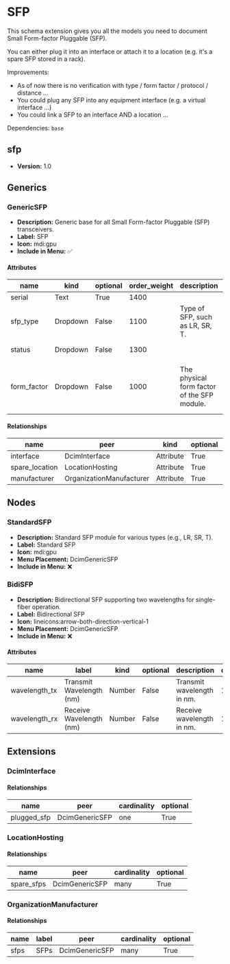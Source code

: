# SFP

This schema extension gives you all the models you need to document Small Form-factor Pluggable (SFP).

You can either plug it into an interface or attach it to a location (e.g. it's a spare SFP stored in a rack).

Improvements:

- As of now there is no verification with type / form factor / protocol / distance ...
- You could plug any SFP into any equipment interface (e.g. a virtual interface ...)
- You could link a SFP to an interface AND a location ...

Dependencies: `base`

## sfp

- **Version:** 1.0

## Generics

### GenericSFP

- **Description:** Generic base for all Small Form-factor Pluggable (SFP) transceivers.
- **Label:** SFP
- **Icon:** mdi:gpu
- **Include in Menu:** ✅

#### Attributes

| name | kind | optional | order_weight | description | choices | default_value |
| ---- | ---- | -------- | ------------ | ----------- | ------- | ------------- |
| serial | Text | True | 1400 |  | \`\` |  |
| sfp\_type | Dropdown | False | 1100 | Type of SFP, such as LR, SR, T\. | \`lr, sr, lrm, t, sr4, lr4, zr, er, dac, aoc\` |  |
| status | Dropdown | False | 1300 |  | \`plugged, spare, decommissioned\` | plugged |
| form\_factor | Dropdown | False | 1000 | The physical form factor of the SFP module\. | \`sfp, sfp\_plus, qsfp, qsfp\_plus, qsfp28, qsfp\_dd, cfp, cfp2, cfp4, xfp, sfp56, qsfp56, osfp\` |  |

#### Relationships

| name | peer | kind | optional | cardinality | order_weight |
| ---- | ---- | ---- | -------- | ----------- | ------------ |
| interface | DcimInterface | Attribute | True | one | 1200 |
| spare\_location | LocationHosting | Attribute | True | one | 1500 |
| manufacturer | OrganizationManufacturer | Attribute | True | one | 1350 |

## Nodes

### StandardSFP

- **Description:** Standard SFP module for various types (e.g., LR, SR, T).
- **Label:** Standard SFP
- **Icon:** mdi:gpu
- **Menu Placement:** DcimGenericSFP
- **Include in Menu:** ❌

### BidiSFP

- **Description:** Bidirectional SFP supporting two wavelengths for single-fiber operation.
- **Label:** Bidirectional SFP
- **Icon:** lineicons:arrow-both-direction-vertical-1
- **Menu Placement:** DcimGenericSFP
- **Include in Menu:** ❌

#### Attributes

| name | label | kind | optional | description | order_weight |
| ---- | ----- | ---- | -------- | ----------- | ------------ |
| wavelength\_tx | Transmit Wavelength \(nm\) | Number | False | Transmit wavelength in nm\. | 1175 |
| wavelength\_rx | Receive Wavelength \(nm\) | Number | False | Receive wavelength in nm\. | 1150 |

## Extensions

### DcimInterface

#### Relationships

| name | peer | cardinality | optional |
| ---- | ---- | ----------- | -------- |
| plugged\_sfp | DcimGenericSFP | one | True |

### LocationHosting

#### Relationships

| name | peer | cardinality | optional |
| ---- | ---- | ----------- | -------- |
| spare\_sfps | DcimGenericSFP | many | True |

### OrganizationManufacturer

#### Relationships

| name | label | peer | cardinality | optional |
| ---- | ----- | ---- | ----------- | -------- |
| sfps | SFPs | DcimGenericSFP | many | True |
